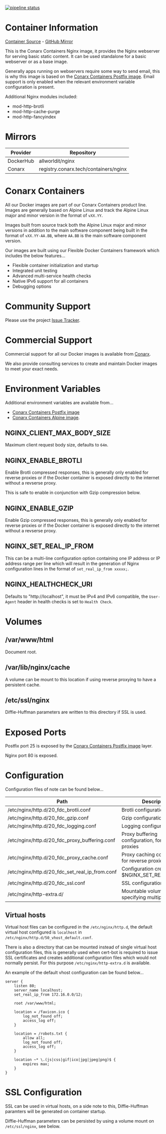 [![pipeline status](https://gitlab.conarx.tech/containers/nginx/badges/main/pipeline.svg)](https://gitlab.conarx.tech/containers/nginx/-/commits/main)

# Container Information

[Container Source](https://gitlab.conarx.tech/containers/nginx) - [GitHub Mirror](https://github.com/AllWorldIT/containers-nginx)

This is the Conarx Containers Nginx image, it provides the Nginx webserver for serving basic static content. It can be used
standalone for a basic webserver or as a base image.

Generally apps running on webservers require some way to send email, this is why this image is based on the [Conarx Containers
Postfix image](https://gitlab.conarx.tech/containers/postfix). Email support is only enabled when the relevant environment variable
configuration is present.

Additional Nginx modules included:

- mod-http-brotli
- mod-http-cache-purge
- mod-http-fancyindex



# Mirrors

|  Provider  |  Repository                           |
|------------|---------------------------------------|
| DockerHub  | allworldit/nginx                      |
| Conarx     | registry.conarx.tech/containers/nginx |



# Conarx Containers

All our Docker images are part of our Conarx Containers product line. Images are generally based on Alpine Linux and track the
Alpine Linux major and minor version in the format of `vXX.YY`.

Images built from source track both the Alpine Linux major and minor versions in addition to the main software component being
built in the format of `vXX.YY-AA.BB`, where `AA.BB` is the main software component version.

Our images are built using our Flexible Docker Containers framework which includes the below features...

- Flexible container initialization and startup
- Integrated unit testing
- Advanced multi-service health checks
- Native IPv6 support for all containers
- Debugging options



# Community Support

Please use the project [Issue Tracker](https://gitlab.conarx.tech/containers/nginx/-/issues).



# Commercial Support

Commercial support for all our Docker images is available from [Conarx](https://conarx.tech).

We also provide consulting services to create and maintain Docker images to meet your exact needs.



# Environment Variables

Additional environment variables are available from...
* [Conarx Containers Postfix image](https://gitlab.conarx.tech/containers/postfix)
* [Conarx Containers Alpine image](https://gitlab.conarx.tech/containers/alpine).


## NGINX_CLIENT_MAX_BODY_SIZE

Maximum client request body size, defaults to `64m`.


## NGINX_ENABLE_BROTLI

Enable Brotli compressed responses, this is generally only enabled for reverse proxies or if the Docker container is exposed
directly to the internet without a revserse proxy.

This is safe to enable in conjunction with Gzip compression below.


## NGINX_ENABLE_GZIP

Enable Gzip compressed responses, this is generally only enabled for reverse proxies or if the Docker container is exposed
directly to the internet without a revserse proxy.


## NGINX_SET_REAL_IP_FROM

This can be a multi-line configuration option containing one IP address or IP address range per line which will result in the
generation of Nginx configuration lines in the format of `set_real_ip_from xxxxx;`.


## NGINX_HEALTHCHECK_URI

Defaults to "http://localhost", it must be IPv4 and IPv6 compatible, the `User-Agent` header in health checks is set to
`Health Check`.



# Volumes


## /var/www/html

Document root.


## /var/lib/nginx/cache

A volume can be mount to this location if using reverse proxying to have a persistent cache.


## /etc/ssl/nginx

Diffie-Huffman parameters are written to this directory if SSL is used.



# Exposed Ports

Postfix port 25 is exposed by the [Conarx Containers Postfix image](https://gitlab.conarx.tech/containers/postfix) layer.

Nginx port 80 is exposed.



# Configuration

Configuration files of note can be found below...

| Path                                           | Description                                        |
|------------------------------------------------|----------------------------------------------------|
| /etc/nginx/http.d/20_fdc_brotli.conf           | Brotli configuration                               |
| /etc/nginx/http.d/20_fdc_gzip.conf             | Gzip configuration                                 |
| /etc/nginx/http.d/20_fdc_logging.conf          | Logging configuration                              |
| /etc/nginx/http.d/20_fdc_proxy_buffering.conf  | Proxy buffering configuration, for reverse proxies |
| /etc/nginx/http.d/20_fdc_proxy_cache.conf      | Proxy caching configuration, for reverse proxies   |
| /etc/nginx/http.d/20_fdc_set_real_ip_from.conf | Configuration created from $NGINX_SET_REAL_IP_FROM |
| /etc/nginx/http.d/20_fdc_ssl.conf              | SSL configuration                                  |
| /etc/nginx/http-extra.d/                       | Mountable volume for specifying multiple configs   |


## Virtual hosts

Virtual host files can be configured in the `/etc/nginx/http.d`, the default virtual host configured is
`localhost` in `/etc/nginx/http.d/50_vhost_default.conf`.

There is also a directory that can be mounted instead of single virtual host configuration files, this is generally used when
cert-bot is required to issue SSL certificates and creates additional configuration files which would not normally persist. For
this purpose `/etc/nginx/http-extra.d` is available.


An example of the default vhost configuration can be found below...

```nginx
server {
	listen 80;
	server_name localhost;
	set_real_ip_from 172.16.0.0/12;

	root /var/www/html;

	location = /favicon.ico {
		log_not_found off;
		access_log off;
	}

	location = /robots.txt {
		allow all;
		log_not_found off;
		access_log off;
	}

	location ~* \.(js|css|gif|ico|jpg|jpeg|png)$ {
		expires max;
	}
}
```



# SSL Configuration

SSL can be used in virtual hosts, on a side note to this, Diffie-Huffman paramters will be generated on container startup.

Diffie-Huffman parameters can be persisted by using a volume mount on `/etc/ssl/nginx`, see below.

